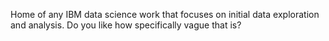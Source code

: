 Home of any IBM data science work that focuses on initial data exploration and analysis. Do you like how specifically vague that is?
